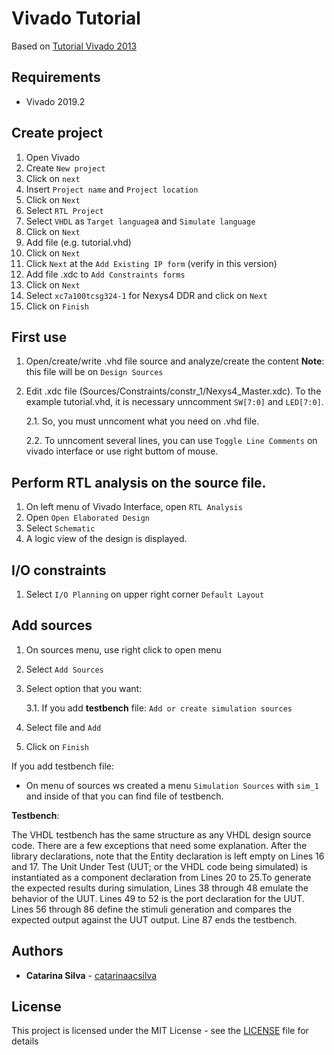 # Vivado Tutorial

Based on [Tutorial Vivado 2013](https://www.xilinx.com/support/documentation/university/Vivado-Teaching/HDL-Design/2013x/Nexys4/Verilog/docs-pdf/Vivado_tutorial.pdf)


## Requirements

- Vivado 2019.2

## Create project

1. Open Vivado
2. Create `New project`
3. Click on `next`
4. Insert `Project name` and `Project location`
5. Click on `Next`
6. Select `RTL Project`
7. Select `VHDL` as `Target language`a and `Simulate language`
8. Click on `Next`
9. Add file (e.g. tutorial.vhd)
10. Click on `Next`
11. Click `Next` at the `Add Existing IP form`   (verify in this version)
12. Add file .xdc to `Add Constraints forms`
13. Click on `Next`
14. Select `xc7a100tcsg324-1` for Nexys4 DDR and click on `Next`
15. Click on `Finish`

## First use

1. Open/create/write .vhd file source and analyze/create the content **Note**: this file will be on `Design Sources`
2. Edit .xdc file (Sources/Constraints/constr_1/Nexys4_Master.xdc). To the example tutorial.vhd, it is necessary unncomment `SW[7:0]` and `LED[7:0]`. 

    2.1. So, you must unncoment what you need on .vhd file. 

    2.2. To unncoment several lines, you can use `Toggle Line Comments` on vivado interface or use right buttom of mouse.

## Perform RTL analysis on the source file. 

1. On left menu of Vivado Interface, open `RTL Analysis`
2. Open `Open Elaborated Design`
3. Select `Schematic`
4. A logic view of the design is displayed. 

## I/O constraints  

1. Select `I/O Planning` on upper right corner `Default Layout`

## Add sources

1. On sources menu, use right click to open menu
2. Select `Add Sources`
3. Select option that you want:

    3.1. If you add **testbench** file: `Add or create simulation sources`
4. Select file and `Add`
5. Click on `Finish`

If you add testbench file:

- On menu of sources ws created a menu `Simulation Sources` with `sim_1` and inside of that you can find file of testbench.

**Testbench**: 

The VHDL testbench has the same structure as any VHDL design source code. There are a few exceptions that need some explanation. After the library declarations, note that the Entity declaration is left empty on Lines 16 and 17. The Unit Under Test (UUT; or the VHDL code being simulated) is instantiated as a component declaration from Lines 20 to 25.To generate the expected results during simulation, Lines 38 through 48 emulate the behavior of the UUT. Lines 49 to 52 is the port declaration for the UUT. Lines 56 through 86 define the stimuli generation and compares the expected output against the UUT output. Line 87 ends the testbench. 

## Authors

* **Catarina Silva** - [catarinaacsilva](https://github.com/catarinaacsilva)

## License

This project is licensed under the MIT License - see the [LICENSE](LICENSE) file for details